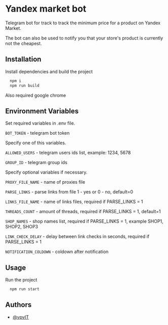 
# Yandex market bot

Telegram bot for track to track the minimum price for a product on Yandex Market.

The bot can also be used to notify you that your store's product is currently not the cheapest.

## Installation

Install dependencies and build the project

```bash
  npm i
  npm run build

```

Also required google chrome
    
## Environment Variables

Set required variables in .env file.

`BOT_TOKEN` - telegram bot token

Specify one of this variables.

`ALLOWED_USERS` - telegram users ids list, example: 1234, 5678

`GROUP_ID` - telegram group ids

Specify optional variables if necessary.

`PROXY_FILE_NAME` - name of proxies file

`PARSE_LINKS` - parse links from file 1 - yes or 0 - no, default=0

`LINKS_FILE_NAME` - name of links files, required if PARSE_LINKS = 1

`THREADS_COUNT` - amount of threads, required if PARSE_LINKS = 1, default=1

`SHOP_NAMES` - shop names list, required if PARSE_LINKS = 1, example SHOP1, SHOP2, SHOP3

`LINK_CHECK_DELAY` - delay between link checks in seconds, required if PARSE_LINKS = 1

`NOTIFICATION_COLDOWN` - coldown after notification

## Usage

Run the project
```bash
  npm run start

```
## Authors

- [@vpvIT](https://github.com/vpvIT)

